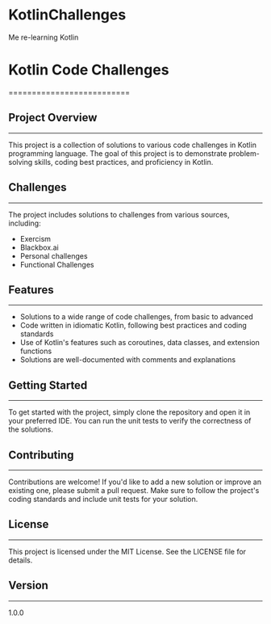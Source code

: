 # KotlinChallenges
Me re-learning Kotlin

# Kotlin Code Challenges
==========================

## Project Overview
-------------------

This project is a collection of solutions to various code challenges in Kotlin programming language. The goal of this project is to demonstrate problem-solving skills, coding best practices, and proficiency in Kotlin.

## Challenges
--------------

The project includes solutions to challenges from various sources, including:

* Exercism
* Blackbox.ai
* Personal challenges
* Functional Challenges

## Features
------------

* Solutions to a wide range of code challenges, from basic to advanced
* Code written in idiomatic Kotlin, following best practices and coding standards
* Use of Kotlin's features such as coroutines, data classes, and extension functions
* Solutions are well-documented with comments and explanations

## Getting Started
-------------------

To get started with the project, simply clone the repository and open it in your preferred IDE. You can run the unit tests to verify the correctness of the solutions.

## Contributing
--------------

Contributions are welcome! If you'd like to add a new solution or improve an existing one, please submit a pull request. Make sure to follow the project's coding standards and include unit tests for your solution.

## License
------------

This project is licensed under the MIT License. See the LICENSE file for details.


## Version
------------

1.0.0
